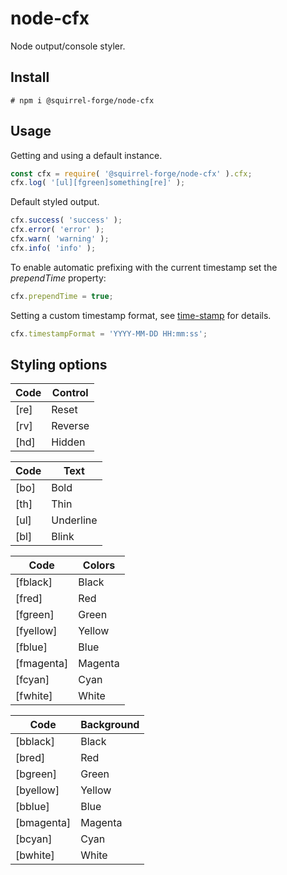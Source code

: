 # node-cfx

Node output/console styler.

## Install

```
# npm i @squirrel-forge/node-cfx
```

## Usage

Getting and using a default instance.
```javascript
const cfx = require( '@squirrel-forge/node-cfx' ).cfx;
cfx.log( '[ul][fgreen]something[re]' );
```

Default styled output.
```javascript
cfx.success( 'success' );
cfx.error( 'error' );
cfx.warn( 'warning' );
cfx.info( 'info' );
```

To enable automatic prefixing with the current timestamp set the *prependTime* property:
```javascript
cfx.prependTime = true;
```

Setting a custom timestamp format, see [time-stamp](https://www.npmjs.com/package/time-stamp) for details.
```javascript
cfx.timestampFormat = 'YYYY-MM-DD HH:mm:ss';
```

## Styling options

Code | Control
---- | ------------
[re] | Reset
[rv] | Reverse
[hd] | Hidden

Code | Text
---- | ------------
[bo] | Bold
[th] | Thin
[ul] | Underline
[bl] | Blink

Code       | Colors
---------- | ------------
[fblack]   | Black
[fred]     | Red
[fgreen]   | Green
[fyellow]  | Yellow
[fblue]    | Blue
[fmagenta] | Magenta
[fcyan]    | Cyan
[fwhite]   | White

Code       | Background
---------- | ------------
[bblack]   | Black
[bred]     | Red
[bgreen]   | Green
[byellow]  | Yellow
[bblue]    | Blue
[bmagenta] | Magenta
[bcyan]    | Cyan
[bwhite]   | White
